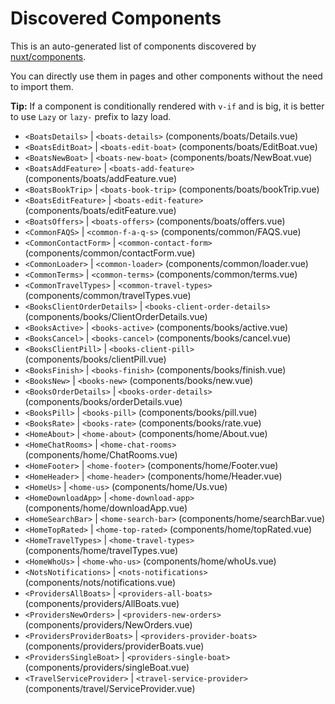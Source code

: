 # Discovered Components

This is an auto-generated list of components discovered by [nuxt/components](https://github.com/nuxt/components).

You can directly use them in pages and other components without the need to import them.

**Tip:** If a component is conditionally rendered with `v-if` and is big, it is better to use `Lazy` or `lazy-` prefix to lazy load.

- `<BoatsDetails>` | `<boats-details>` (components/boats/Details.vue)
- `<BoatsEditBoat>` | `<boats-edit-boat>` (components/boats/EditBoat.vue)
- `<BoatsNewBoat>` | `<boats-new-boat>` (components/boats/NewBoat.vue)
- `<BoatsAddFeature>` | `<boats-add-feature>` (components/boats/addFeature.vue)
- `<BoatsBookTrip>` | `<boats-book-trip>` (components/boats/bookTrip.vue)
- `<BoatsEditFeature>` | `<boats-edit-feature>` (components/boats/editFeature.vue)
- `<BoatsOffers>` | `<boats-offers>` (components/boats/offers.vue)
- `<CommonFAQS>` | `<common-f-a-q-s>` (components/common/FAQS.vue)
- `<CommonContactForm>` | `<common-contact-form>` (components/common/contactForm.vue)
- `<CommonLoader>` | `<common-loader>` (components/common/loader.vue)
- `<CommonTerms>` | `<common-terms>` (components/common/terms.vue)
- `<CommonTravelTypes>` | `<common-travel-types>` (components/common/travelTypes.vue)
- `<BooksClientOrderDetails>` | `<books-client-order-details>` (components/books/ClientOrderDetails.vue)
- `<BooksActive>` | `<books-active>` (components/books/active.vue)
- `<BooksCancel>` | `<books-cancel>` (components/books/cancel.vue)
- `<BooksClientPill>` | `<books-client-pill>` (components/books/clientPill.vue)
- `<BooksFinish>` | `<books-finish>` (components/books/finish.vue)
- `<BooksNew>` | `<books-new>` (components/books/new.vue)
- `<BooksOrderDetails>` | `<books-order-details>` (components/books/orderDetails.vue)
- `<BooksPill>` | `<books-pill>` (components/books/pill.vue)
- `<BooksRate>` | `<books-rate>` (components/books/rate.vue)
- `<HomeAbout>` | `<home-about>` (components/home/About.vue)
- `<HomeChatRooms>` | `<home-chat-rooms>` (components/home/ChatRooms.vue)
- `<HomeFooter>` | `<home-footer>` (components/home/Footer.vue)
- `<HomeHeader>` | `<home-header>` (components/home/Header.vue)
- `<HomeUs>` | `<home-us>` (components/home/Us.vue)
- `<HomeDownloadApp>` | `<home-download-app>` (components/home/downloadApp.vue)
- `<HomeSearchBar>` | `<home-search-bar>` (components/home/searchBar.vue)
- `<HomeTopRated>` | `<home-top-rated>` (components/home/topRated.vue)
- `<HomeTravelTypes>` | `<home-travel-types>` (components/home/travelTypes.vue)
- `<HomeWhoUs>` | `<home-who-us>` (components/home/whoUs.vue)
- `<NotsNotifications>` | `<nots-notifications>` (components/nots/notifications.vue)
- `<ProvidersAllBoats>` | `<providers-all-boats>` (components/providers/AllBoats.vue)
- `<ProvidersNewOrders>` | `<providers-new-orders>` (components/providers/NewOrders.vue)
- `<ProvidersProviderBoats>` | `<providers-provider-boats>` (components/providers/providerBoats.vue)
- `<ProvidersSingleBoat>` | `<providers-single-boat>` (components/providers/singleBoat.vue)
- `<TravelServiceProvider>` | `<travel-service-provider>` (components/travel/ServiceProvider.vue)
